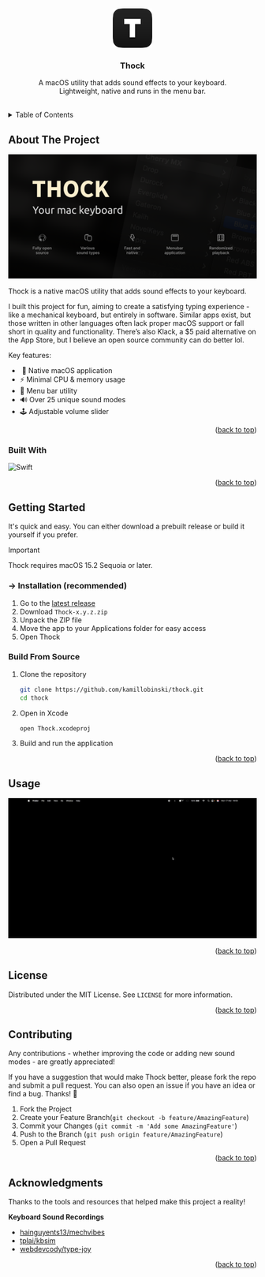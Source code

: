 <a name="readme-top"></a>



<!-- PROJECT LOGO -->
<br />
<div align="center">
  <img src="Thock/Assets.xcassets/AppIcon.appiconset/icon_128x128.png" alt="Logo" width="80" height="80">
  <h3 align="center">Thock</h3>
  <p align="center">
    A macOS utility that adds sound effects to your keyboard.
    <br />Lightweight, native and runs in the menu bar.
    <br /><br />
  </p>
</div>



<!-- TABLE OF CONTENTS -->
<details>
  <summary>Table of Contents</summary>
  <ol>
    <li>
      <a href="#about-the-project">About The Project</a>
      <ul>
        <li><a href="#built-with">Built With</a></li>
      </ul>
    </li>
    <li>
      <a href="#getting-started">Getting Started</a>
      <ul>
        <li><a href="#prerequisites">Prerequisites</a></li>
        <li><a href="#installation">Installation</a></li>
      </ul>
    </li>
    <li><a href="#usage">Usage</a></li>
    <li><a href="#contributing">Contributing</a></li>
    <li><a href="#license">License</a></li>
    <li><a href="#acknowledgments">Acknowledgments</a></li>
  </ol>
</details>



<!-- ABOUT THE PROJECT -->
## About The Project

![banner](banner.png)

Thock is a native macOS utility that adds sound effects to your keyboard.

I built this project for fun, aiming to create a satisfying typing experience - like a mechanical keyboard, but entirely in software. Similar apps exist, but those written in other languages often lack proper macOS support or fall short in quality and functionality. There’s also Klack, a $5 paid alternative on the App Store, but I believe an open source community can do better lol.

Key features:
* &nbsp; Native macOS application
* ⚡ Minimal CPU & memory usage
* 📎 Menu bar utility
* 🔊 Over 25 unique sound modes
* 🕹️ Adjustable volume slider

<p align="right">(<a href="#readme-top">back to top</a>)</p>


<!-- BUILT WITH -->
### Built With

![Swift][Swift-url]

<p align="right">(<a href="#readme-top">back to top</a>)</p>



<!-- GETTING STARTED -->
## Getting Started

It's quick and easy. You can either download a prebuilt release or build it yourself if you prefer.

> [!IMPORTANT]  
> Thock requires macOS 15.2 Sequoia or later.

### → Installation (recommended)

1. Go to the [latest release](https://github.com/kamillobinski/thock/releases/latest)
2. Download `Thock-x.y.z.zip`
3. Unpack the ZIP file
4. Move the app to your Applications folder for easy access
5. Open Thock

### Build From Source

1. Clone the repository
   ```sh
   git clone https://github.com/kamillobinski/thock.git
   cd thock
   ```
   
2. Open in Xcode
   ```sh
   open Thock.xcodeproj
   ```

3. Build and run the application
   
<p align="right">(<a href="#readme-top">back to top</a>)</p>



<!-- USAGE EXAMPLES -->
## Usage

![usage](usage.gif)

<p align="right">(<a href="#readme-top">back to top</a>)</p>



<!-- LICENSE -->
## License

Distributed under the MIT License. See `LICENSE` for more information.

<p align="right">(<a href="#readme-top">back to top</a>)</p>


<!-- CONTRIBUTING -->
## Contributing

Any contributions - whether improving the code or adding new sound modes - are greatly appreciated!

If you have a suggestion that would make Thock better, please fork the repo and submit a pull request. You can also open an issue if you have an idea or find a bug. Thanks! 🤟

1. Fork the Project
2. Create your Feature Branch(`git checkout -b feature/AmazingFeature`)
3. Commit your Changes (`git commit -m 'Add some AmazingFeature'`)
4. Push to the Branch (`git push origin feature/AmazingFeature`)
5. Open a Pull Request

<p align="right">(<a href="#readme-top">back to top</a>)</p>



<!-- ACKNOWLEDGMENTS -->
## Acknowledgments

Thanks to the tools and resources that helped make this project a reality!

**Keyboard Sound Recordings**
- [hainguyents13/mechvibes](https://github.com/hainguyents13/mechvibes/)
- [tplai/kbsim](https://github.com/tplai/kbsim)
- [webdevcody/type-joy](https://github.com/webdevcody/type-joy)

<p align="right">(<a href="#readme-top">back to top</a>)</p>



<!-- MARKDOWN LINKS & IMAGES -->
[Swift-url]: https://img.shields.io/badge/swift-%23FA7343.svg?style=for-the-badge&logo=swift&logoColor=white
